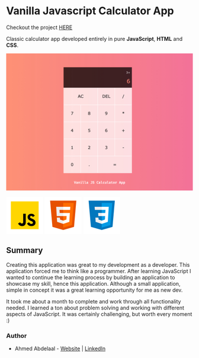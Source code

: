# Vanilla Javascript Calculator App

Checkout the project [HERE](https://shrki416.github.io/Calculator-App/)

Classic calculator app developed entirely in pure **JavaScript**, **HTML** and **CSS**.

![calculator-image](images/calculator-image.jpg)

![javaScript-icon](images/javaScript_Icon.png)
![javaScript-icon](images/html5_icon.png)
![javaScript-icon](images/css3_icon.png)

## Summary

Creating this application was great to my development as a developer. This application forced me to think like a programmer. After learning JavaScript I wanted to continue the learning process by building an application to showcase my skill, hence this application. Although a small application, simple in concept it was a great learning opportunity for me as new dev.

It took me about a month to complete and work through all functionality needed. I learned a ton about problem solving and working with different aspects of JavaScript. It was certainly challenging, but worth every moment :)

### Author

- Ahmed Abdelaal - [Website]() | [LinkedIn]()
